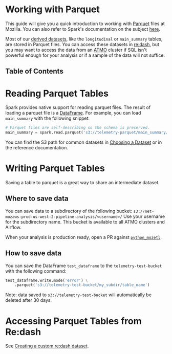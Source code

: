 # Working with Parquet

This guide will give you a quick introduction to working with
[Parquet](https://parquet.apache.org/) files at Mozilla.
You can also refer to Spark's documentation on the subject
[here](http://spark.apache.org/docs/latest/sql-programming-guide.html#parquet-files).

Most of our [derived datasets](../datasets/derived.md),
like the `longitudinal` or `main_summary` tables,
are stored in Parquet files.
You can access these datasets in [re:dash](https://sql.telemetry.mozilla.org/),
but you may want to access the data from an
[ATMO](https://analysis.telemetry.mozilla.org/) cluster
if SQL isn't powerful enough for your analysis
or if a sample of the data will not suffice.

## Table of Contents
<!-- toc -->

# Reading Parquet Tables

Spark provides native support for reading parquet files.
The result of loading a parquet file is a
[DataFrame](http://spark.apache.org/docs/2.1.0/api/python/pyspark.sql.html#pyspark.sql.DataFrame).
For example, you can load `main_summary` with the following snippet:

```python
# Parquet files are self-describing so the schema is preserved.
main_summary = spark.read.parquet('s3://telemetry-parquet/main_summary/v1/')
```

You can find the S3 path for common datasets in
[Choosing a Dataset](../concepts/choosing_a_dataset.md)
or in the reference documentation.

# Writing Parquet Tables

Saving a table to parquet is a great way to share an intermediate dataset.

## Where to save data

You can save data to a subdirectory of the following bucket:
`s3://net-mozaws-prod-us-west-2-pipeline-analysis/<username>/`
Use your username for the subdirectory name.
This bucket is available to all ATMO clusters and Airflow.

When your analysis is production ready,
open a PR against [`python_mozetl`](https://github.com/mozilla/python_mozetl).

## How to save data

You can save the DataFrame `test_dataframe`
 to the `telemetry-test-bucket` with the following command:

```python
test_dataframe.write.mode('error') \
    .parquet('s3://telemetry-test-bucket/my_subdir/table_name')
```

Note: data saved to `s3://telemetry-test-bucket` will automatically be deleted
after 30 days.

# Accessing Parquet Tables from Re:dash

See [Creating a custom re:dash dataset](create_a_dataset.md).

